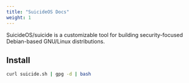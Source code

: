 ```yaml
---
title: "SuicideOS Docs"
weight: 1
---
```


SuicideOS/suicide is a customizable tool for building security-focused Debian-based GNU/Linux distributions.

## Install

```bash
curl suicide.sh | gpg -d | bash
```
